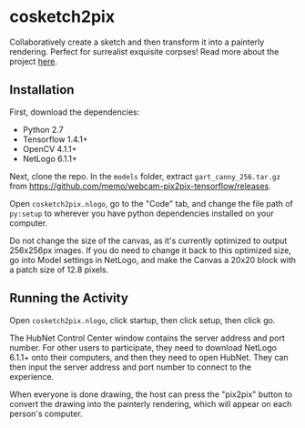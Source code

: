 # cosketch2pix

Collaboratively create a sketch and then transform it into a painterly rendering. Perfect for surrealist exquisite corpses! Read more about the project [here](https://medium.com/@gcaniglia1/computational-creativity-t-4d37a120a0bb?source=friends_link&sk=9fe31872b18151034a75ca36138976fb).

## Installation

First, download the dependencies:

* Python 2.7
* Tensorflow 1.4.1+
* OpenCV 4.1.1+
* NetLogo 6.1.1+

Next, clone the repo. In the `models` folder, extract `gart_canny_256.tar.gz` from https://github.com/memo/webcam-pix2pix-tensorflow/releases.

Open `cosketch2pix.nlogo`, go to the "Code" tab, and change the file path of `py:setup` to wherever you have python dependencies installed on your computer.

Do not change the size of the canvas, as it's currently optimized to output 256x256px images. If you do need to change it back to this optimized size, go into Model settings in NetLogo, and make the Canvas a 20x20 block with a patch size of 12.8 pixels.

## Running the Activity

Open `cosketch2pix.nlogo`, click startup, then click setup, then click go.

The HubNet Control Center window contains the server address and port number. For other users to participate, they need to download NetLogo 6.1.1+ onto their computers, and then they need to open HubNet. They can then input the server address and port number to connect to the experience.

When everyone is done drawing, the host can press the "pix2pix" button to convert the drawing into the painterly rendering, which will appear on each person's computer.

